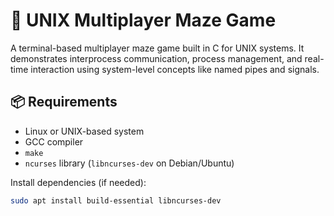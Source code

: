 # 🧩 UNIX Multiplayer Maze Game

A terminal-based multiplayer maze game built in C for UNIX systems. It demonstrates interprocess communication, process management, and real-time interaction using system-level concepts like named pipes and signals.

## 📦 Requirements

- Linux or UNIX-based system
- GCC compiler
- `make`
- `ncurses` library (`libncurses-dev` on Debian/Ubuntu)

Install dependencies (if needed):

```bash
sudo apt install build-essential libncurses-dev

